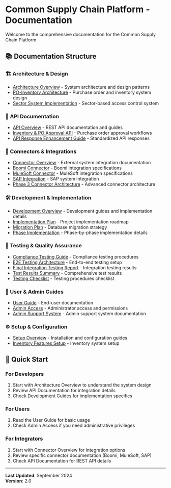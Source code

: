 # Common Supply Chain Platform - Documentation

Welcome to the comprehensive documentation for the Common Supply Chain Platform.

## 📚 Documentation Structure

### 🏗️ Architecture & Design
- [Architecture Overview](architecture/) - System architecture and design patterns
- [PO-Inventory Architecture](architecture/po-inventory-architecture.md) - Purchase order and inventory system design
- [Sector System Implementation](SECTOR_SYSTEM_IMPLEMENTATION.md) - Sector-based access control system

### 🔌 API Documentation
- [API Overview](api/) - REST API documentation and guides
- [Inventory & PO Approval API](api/inventory-and-po-approval.md) - Purchase order approval workflows
- [API Response Enhancement Guide](api/API_RESPONSE_ENHANCEMENT_GUIDE.md) - Standardized API responses

### 🔗 Connectors & Integrations
- [Connector Overview](connectors/) - External system integration documentation
- [Boomi Connector](connectors/boomi-connector-spec.md) - Boomi integration specifications
- [MuleSoft Connector](connectors/mulesoft-connector-spec.md) - MuleSoft integration specifications
- [SAP Integration](connectors/sap-integration-spec.md) - SAP system integration
- [Phase 3 Connector Architecture](connectors/phase3-connector-architecture.md) - Advanced connector architecture

### 🛠️ Development & Implementation
- [Development Overview](development/) - Development guides and implementation details
- [Implementation Plan](development/IMPLEMENTATION_PLAN.md) - Project implementation roadmap
- [Migration Plan](development/MIGRATION_PLAN.md) - Database migration strategy
- [Phase Implementation](development/implementation/) - Phase-by-phase implementation details

### 🧪 Testing & Quality Assurance
- [Compliance Testing Guide](COMPLIANCE_TESTING_GUIDE.md) - Compliance testing procedures
- [E2E Testing Architecture](E2E_TESTING_ARCHITECTURE_IMPROVEMENT.md) - End-to-end testing setup
- [Final Integration Testing Report](FINAL_INTEGRATION_TESTING_REPORT.md) - Integration testing results
- [Test Results Summary](TEST_RESULTS_SUMMARY.md) - Comprehensive test results
- [Testing Checklist](TESTING_CHECKLIST.md) - Testing procedures checklist

### 👥 User & Admin Guides
- [User Guide](USER_GUIDE.md) - End-user documentation
- [Admin Access](ADMIN_ACCESS.md) - Administrator access and permissions
- [Admin Support System](admin-support-system.md) - Admin support system documentation

### ⚙️ Setup & Configuration
- [Setup Overview](setup/) - Installation and configuration guides
- [Inventory Features Setup](setup/inventory-features-setup.md) - Inventory system setup

## 🚀 Quick Start

### For Developers
1. Start with Architecture Overview to understand the system design
2. Review API Documentation for integration details
3. Check Development Guides for implementation specifics

### For Users
1. Read the User Guide for basic usage
2. Check Admin Access if you need administrative privileges

### For Integrators
1. Start with Connector Overview for integration options
2. Review specific connector documentation (Boomi, MuleSoft, SAP)
3. Check API Documentation for REST API details

---

**Last Updated**: September 2024  
**Version**: 2.0